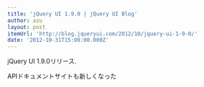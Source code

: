 ```yaml
---
title: 'jQuery UI 1.9.0 | jQuery UI Blog'
author: azu
layout: post
itemUrl: 'http://blog.jqueryui.com/2012/10/jquery-ui-1-9-0/'
date: '2012-10-31T15:00:00.000Z'
---
```

jQuery UI 1.9.0リリース.

APIドキュメントサイトも新しくなった
